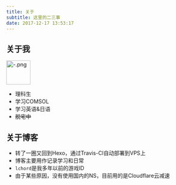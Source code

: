 ```yaml
---
title: 关于
subtitle: 这里的二三事
date: 2017-12-17 13:53:17
---
```


## 关于我

<p><img src="https://img.lchord.com/images/2020/04/21/-.png" alt="-.png" border="0" width="64" height="64"/></p>  

- 理科生
- 学习COMSOL
- 学习英语&日语
- ~~脱宅中~~

## 关于博客
- 转了一圈又回到Hexo，通过Travis-CI自动部署到VPS上
- 博客主要用作记录学习和日常
- `lchord`是我多年以前的游戏ID
- 由于某些原因，没有使用国内的NS，目前用的是Cloudflare云减速
